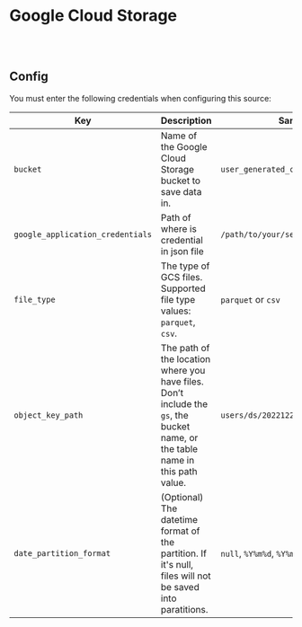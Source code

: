 # Google Cloud Storage

![]()

<br />

## Config

You must enter the following credentials when configuring this source:

| Key | Description | Sample value
| --- | --- | --- |
| `bucket` | Name of the Google Cloud Storage bucket to save data in. | `user_generated_content` |
| `google_application_credentials` | Path of where is credential in json file | `/path/to/your/service/account/key.json`
| `file_type` | The type of GCS files. Supported file type values: `parquet`, `csv`. | `parquet` or `csv` |
| `object_key_path` | The path of the location where you have files. Don’t include the `gs`, the bucket name, or the table name in this path value.  | `users/ds/20221225` |
| `date_partition_format` | (Optional) The datetime format of the partition. If it's null, files will not be saved into paratitions. | `null`, `%Y%m%d`, `%Y%m%dT%H` |

<br />
